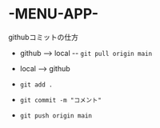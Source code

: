 # -MENU-APP-

githubコミットの仕方
- github --> local
 -- `git pull origin main`

- local --> github
 - `git add .`
 - `git commit -m "コメント"`
 - `git push origin main`

